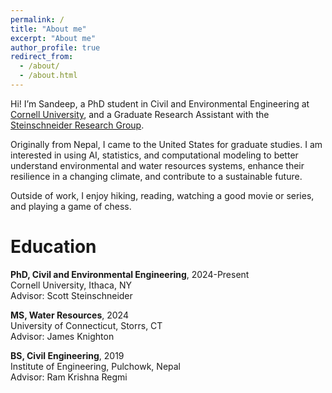```yaml
---
permalink: /
title: "About me"
excerpt: "About me"
author_profile: true
redirect_from: 
  - /about/
  - /about.html
---
```


Hi! I’m Sandeep, a PhD student in Civil and Environmental Engineering at [Cornell University](https://www.cornell.edu/), and a Graduate Research Assistant with the [Steinschneider Research Group](https://blogs.cornell.edu/steinschneider/).

Originally from Nepal, I came to the United States for graduate studies. I am interested in using AI, statistics, and computational modeling to better understand environmental and water resources systems, enhance their resilience in a changing climate, and contribute to a sustainable future.

Outside of work, I enjoy hiking, reading, watching a good movie or series, and playing a game of chess.

Education
======
**PhD, Civil and Environmental Engineering**, 2024-Present <br>
    Cornell University, Ithaca, NY <br>
    Advisor: Scott Steinschneider

**MS, Water Resources**, 2024 <br>
    University of Connecticut, Storrs, CT <br>
    Advisor: James Knighton

**BS, Civil Engineering**, 2019 <br>
    Institute of Engineering, Pulchowk, Nepal <br>
    Advisor: Ram Krishna Regmi
